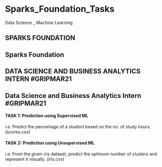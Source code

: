 # Sparks_Foundation_Tasks
Data Science _ Machine Learning 
## SPARKS FOUNDATION
## Sparks Foundation

## DATA SCIENCE AND BUSINESS ANALYTICS INTERN #GRIPMAR21
## Data Science and Business Analytics Intern #GRIPMAR21

#### TASK 1: Prediction using Supervised ML 
i.e. Predict the percentage of a student based on the no. of study hours. (scores.csv)
#### TASK 2: Prediction using Unsupervised ML 
i.e. From the given iris dataset, predict the optimum number of clusters and represent it visually. (iris.csv)
